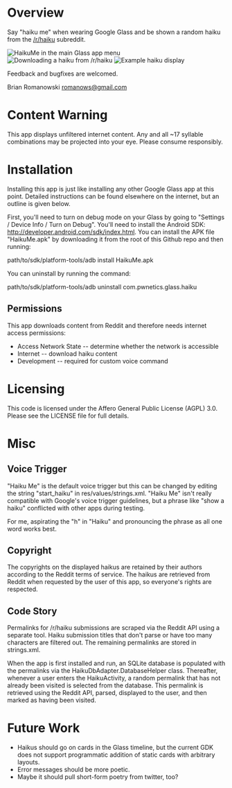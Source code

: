 # Overview
Say "haiku me" when wearing Google Glass and be shown a random haiku from the <a href="http://www.reddit.com/r/haiku">/r/haiku</a> subreddit.

![HaikuMe in the main Glass app menu](http://raw.github.com/romanows/HaikuMe/master/screenshots/haikuVoiceTriggerInMainMenu_small.png)
![Downloading a haiku from /r/haiku](http://raw.github.com/romanows/HaikuMe/master/screenshots/haikuDownloading_small.png)
![Example haiku display](http://raw.github.com/romanows/HaikuMe/master/screenshots/haikuExample_small.png)

Feedback and bugfixes are welcomed.

Brian Romanowski
romanows@gmail.com

# Content Warning
This app displays unfiltered internet content.
Any and all ~17 syllable combinations may be projected into your eye.
Please consume responsibly.

# Installation
Installing this app is just like installing any other Google Glass app at this point.
Detailed instructions can be found elsewhere on the internet, but an outline is given below.

First, you'll need to turn on debug mode on your Glass by going to "Settings / Device Info / Turn on Debug".
You'll need to install the Android SDK: http://developer.android.com/sdk/index.html.
You can install the APK file "HaikuMe.apk" by downloading it from the root of this Github repo and then running:

path/to/sdk/platform-tools/adb install HaikuMe.apk

You can uninstall by running the command:

path/to/sdk/platform-tools/adb uninstall com.pwnetics.glass.haiku

## Permissions
This app downloads content from Reddit and therefore needs internet access permissions:
* Access Network State -- determine whether the network is accessible
* Internet -- download haiku content
* Development -- required for custom voice command

# Licensing
This code is licensed under the Affero General Public License (AGPL) 3.0.
Please see the LICENSE file for full details.

# Misc
## Voice Trigger
"Haiku Me" is the default voice trigger but this can be changed by editing the string "start_haiku" in res/values/strings.xml.
"Haiku Me" isn't really compatible with Google's voice trigger guidelines, but a phrase like "show a haiku" conflicted with other apps during testing.

For me, aspirating the "h" in "Haiku" and pronouncing the phrase as all one word works best.

## Copyright
The copyrights on the displayed haikus are retained by their authors according to the Reddit terms of service.
The haikus are retrieved from Reddit when requested by the user of this app, so everyone's rights are respected.

## Code Story
Permalinks for /r/haiku submissions are scraped via the Reddit API using a separate tool.
Haiku submission titles that don't parse or have too many characters are filtered out.
The remaining permalinks are stored in strings.xml.

When the app is first installed and run, an SQLite database is populated with the permalinks via the HaikuDbAdapter.DatabaseHelper class.
Thereafter, whenever a user enters the HaikuActivity, a random permalink that has not already been visited is selected from the database.
This permalink is retrieved using the Reddit API, parsed, displayed to the user, and then marked as having been visited.

# Future Work
* Haikus should go on cards in the Glass timeline, but the current GDK does not support programmatic addition of static cards with arbitrary layouts.
* Error messages should be more poetic.
* Maybe it should pull short-form poetry from twitter, too?
